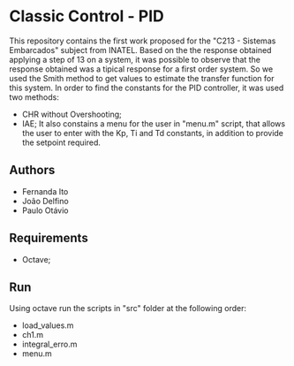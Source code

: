 # **Classic Control - PID**
This repository contains the first work proposed for the "C213 - Sistemas Embarcados" subject from INATEL. Based on the the response obtained applying a step of 13 on a system, it was possible to observe that the response obtained was a tipical response for a first order system. So we used the Smith method to get values to estimate the transfer function for this system.
In order to find the constants for the PID controller, it was used two methods:
*  CHR without Overshooting;
*  IAE;
It also constains a menu for the user in "menu.m" script, that allows the user to enter with the Kp, Ti and Td constants, in addition to provide the setpoint required.

## **Authors**
*  Fernanda Ito
*  João Delfino
*  Paulo Otávio

## **Requirements**
*  Octave;

## **Run**
Using octave run the scripts in "src" folder at the following order:
*  load_values.m
*  ch1.m
*  integral_erro.m
*  menu.m

